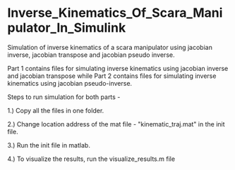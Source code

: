 # Inverse_Kinematics_Of_Scara_Manipulator_In_Simulink

Simulation of inverse kinematics of a scara manipulator using jacobian inverse, jacobian transpose and jacobian pseudo inverse.

Part 1 contains files for simulating inverse kinematics using jacobian inverse and jacobian transpose while Part 2 contains files
for simulating inverse kinematics using jacobian pseudo-inverse.

Steps to run simulation for both parts - 

1.) Copy all the files in one folder.

2.) Change location address of the mat file - "kinematic_traj.mat" in the init file.

3.) Run the init file in matlab.

4.) To visualize the results, run the visualize_results.m file
